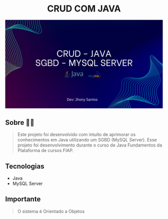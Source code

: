 # <h1 align=center>CRUD COM JAVA</h1>

<img src="https://raw.githubusercontent.com/santosjhony12/CRUD_POO/images/image.png">

## Sobre 👨‍💻

> Este projeto foi desenvolvido com intuito de aprimorar os conhecimentos em Java utilizando um SGBD (MySQL Server). Esse projeto foi desenvolvimento durante o curso de Java Fundamentos da Plataforma de cursos FIAP.

## Tecnologias
- Java
- MySQL Server

## Importante
> O sistema é Orientado a Objetos
